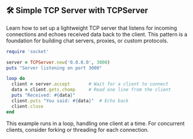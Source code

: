 ## 🛠 Simple TCP Server with TCPServer
Learn how to set up a lightweight TCP server that listens for incoming connections and echoes received data back to the client. This pattern is a foundation for building chat servers, proxies, or custom protocols.

```ruby
require 'socket'

server = TCPServer.new('0.0.0.0', 3000)
puts "Server listening on port 3000"

loop do
  client = server.accept       # Wait for a client to connect
  data = client.gets.chomp     # Read one line from the client
  puts "Received: #{data}"
  client.puts "You said: #{data}"  # Echo back
  client.close
end
```

This example runs in a loop, handling one client at a time. For concurrent clients, consider forking or threading for each connection.